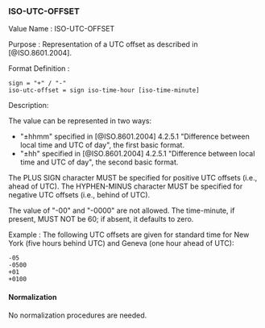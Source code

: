 ### ISO-UTC-OFFSET

<!-- This is the 6350 UTC-OFFSET. It supports "hh" but not 5545's "hhmmss" -->
<!-- 5545 supports hhmm and hhmmss, but 6350 supports hhmm and hh -->


Value Name
: ISO-UTC-OFFSET

Purpose
: Representation of a UTC offset as described in [@ISO.8601.2004].

Format Definition
:

``` abnf
sign = "+" / "-"
iso-utc-offset = sign iso-time-hour [iso-time-minute]
```

Description:

  The value can be represented in two ways:

  * "±hhmm" specified in
    [@ISO.8601.2004] 4.2.5.1 "Difference between local time and UTC of day",
    the first basic format.
  * "±hh" specified in
    [@ISO.8601.2004] 4.2.5.1 "Difference between local time and UTC of day",
    the second basic format.

  The PLUS SIGN character MUST be specified for positive
  UTC offsets (i.e., ahead of UTC).  The HYPHEN-MINUS character MUST
  be specified for negative UTC offsets (i.e., behind of UTC).

  The value of "-00" and "-0000" are not allowed. The time-minute,
  if present, MUST NOT be 60; if absent, it defaults to zero.

<!-- From 6350:
  The value type is an offset from Coordinated Universal Time (UTC).
   It is specified as a positive or negative difference in units of
   hours and minutes (e.g., +hhmm).  The time is specified as a 24-hour
   clock.  Hour values are from 00 to 23, and minute values are from 00
   to 59.  Hour and minutes are 2 digits with high-order zeroes required
   to maintain digit count.  The basic format for ISO 8601 UTC offsets
   MUST be used.
-->

Example
:
  The following UTC offsets are given for standard time for
  New York (five hours behind UTC) and Geneva (one hour ahead of
  UTC):

    -05
    -0500
    +01
    +0100


#### Normalization

No normalization procedures are needed.
